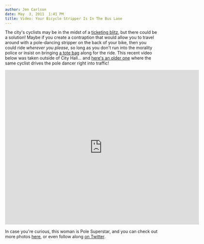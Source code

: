 ```yaml
---
author: Jen Carlson
date: May  3, 2011  1:41 PM
title: Video: Your Bicycle Stripper Is In The Bus Lane
---
```


<p>The city&apos;s cyclists may be in the midst of a <a href="https://web.archive.org/web/20130615185551/http://gothamist.com/2011/04/26/nypd_now_also_ticketing_bikers_for.php">ticketing blitz</a>, but there could be a solution! Maybe if you create a contraption that would allow you to travel around with a pole-dancing stripper on the back of your bike, then you could ride <em>wherever you please</em>, so long as you don&apos;t run into the morality police or insist on bringing <a href="https://web.archive.org/web/20130615185551/http://gothamist.com/2011/04/15/cop_tickets_cyclists_for_hanging_to.php">a tote bag</a> along for the ride. This recent video below was taken outside of City Hall... and <a href="https://web.archive.org/web/20130615185551/http://www.youtube.com/watch?v=Y7dpnI5lZl0">here&apos;s an older one</a> where the same cyclist drives the pole dancer right into traffic! </p>

<p><iframe width="640" height="510" src="https://web.archive.org/web/20130615185551if_/http://www.youtube.com/embed/ZPKkz2EkEpc" frameborder="0" allowfullscreen></iframe></p>

<p>In case you&apos;re curious, this woman is Pole Superstar, and you can check out more photos <a href="https://web.archive.org/web/20130615185551/https://www.facebook.com/pages/Pole-Superstar/83187562443#!/pages/Pole-Superstar/83187562443?sk=info">here</a>, or even follow along <a href="https://web.archive.org/web/20130615185551/http://twitter.com/#!/polesuperstar">on Twitter</a>.</p>